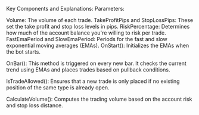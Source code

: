 
Key Components and Explanations:
Parameters:

Volume: The volume of each trade.
TakeProfitPips and StopLossPips: These set the take profit and stop loss levels in pips.
RiskPercentage: Determines how much of the account balance you're willing to risk per trade.
FastEmaPeriod and SlowEmaPeriod: Periods for the fast and slow exponential moving averages (EMAs).
OnStart(): Initializes the EMAs when the bot starts.

OnBar(): This method is triggered on every new bar. It checks the current trend using EMAs and places trades based on pullback conditions.

IsTradeAllowed(): Ensures that a new trade is only placed if no existing position of the same type is already open.

CalculateVolume(): Computes the trading volume based on the account risk and stop loss distance.
